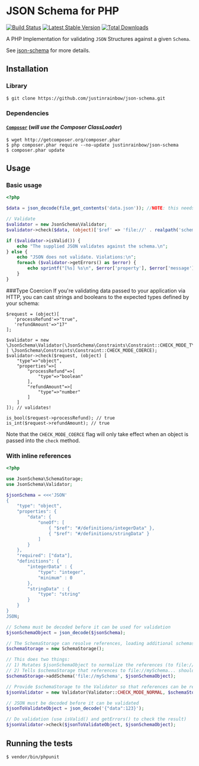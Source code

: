 # JSON Schema for PHP

[![Build Status](https://travis-ci.org/justinrainbow/json-schema.svg?branch=master)](https://travis-ci.org/justinrainbow/json-schema)
[![Latest Stable Version](https://poser.pugx.org/justinrainbow/json-schema/v/stable.png)](https://packagist.org/packages/justinrainbow/json-schema)
[![Total Downloads](https://poser.pugx.org/justinrainbow/json-schema/downloads.png)](https://packagist.org/packages/justinrainbow/json-schema)

A PHP Implementation for validating `JSON` Structures against a given `Schema`.

See [json-schema](http://json-schema.org/) for more details.

## Installation

### Library

    $ git clone https://github.com/justinrainbow/json-schema.git

### Dependencies

#### [`Composer`](https://github.com/composer/composer) (*will use the Composer ClassLoader*)

    $ wget http://getcomposer.org/composer.phar
    $ php composer.phar require --no-update justinrainbow/json-schema
    $ composer.phar update

## Usage

### Basic usage

```php
<?php

$data = json_decode(file_get_contents('data.json')); //NOTE: this needs to be an object, not an array!

// Validate
$validator = new JsonSchema\Validator;
$validator->check($data, (object)['$ref' => 'file://' . realpath('schema.json')]); //either provide PHY schema (after json_decode) or just point out to the correct schema on the local filesystem

if ($validator->isValid()) {
    echo "The supplied JSON validates against the schema.\n";
} else {
    echo "JSON does not validate. Violations:\n";
    foreach ($validator->getErrors() as $error) {
        echo sprintf("[%s] %s\n", $error['property'], $error['message']);
    }
}
```
###Type Coercion
If you're validating data passed to your application via HTTP, you can cast strings and booleans to the expected types defined by your schema:
```
$request = (object)[
   'processRefund'=>"true",
   'refundAmount'=>"17"
];

$validator = new \JsonSchema\Validator(\JsonSchema\Constraints\Constraint::CHECK_MODE_TYPE_CAST | \JsonSchema\Constraints\Constraint::CHECK_MODE_COERCE);
$validator->check($request, (object) [
    "type"=>"object",
    "properties"=>[
        "processRefund"=>[
            "type"=>"boolean"
        ],
        "refundAmount"=>[
            "type"=>"number"
        ]
    ]
]); // validates!

is_bool($request->processRefund); // true
is_int($request->refundAmount); // true
```

Note that the ```CHECK_MODE_COERCE``` flag will only take effect when an object is passed into the ```check``` method.

### With inline references

```php
<?php

use JsonSchema\SchemaStorage;
use JsonSchema\Validator;

$jsonSchema = <<<'JSON'
{
    "type": "object",
    "properties": {
        "data": {
            "oneOf": [
                { "$ref": "#/definitions/integerData" },
                { "$ref": "#/definitions/stringData" }
            ]
        }
    },
    "required": ["data"],
    "definitions": {
        "integerData" : {
            "type": "integer",
            "minimum" : 0
        },
        "stringData" : {
            "type": "string"
        }
    }
}
JSON;

// Schema must be decoded before it can be used for validation
$jsonSchemaObject = json_decode($jsonSchema);

// The SchemaStorage can resolve references, loading additional schemas from file as needed, etc.
$schemaStorage = new SchemaStorage();

// This does two things:
// 1) Mutates $jsonSchemaObject to normalize the references (to file://mySchema#/definitions/integerData, etc)
// 2) Tells $schemaStorage that references to file://mySchema... should be resolved by looking in $jsonSchemaObject
$schemaStorage->addSchema('file://mySchema', $jsonSchemaObject);

// Provide $schemaStorage to the Validator so that references can be resolved during validation
$jsonValidator = new Validator(Validator::CHECK_MODE_NORMAL, $schemaStorage);

// JSON must be decoded before it can be validated
$jsonToValidateObject = json_decode('{"data":123}');

// Do validation (use isValid() and getErrors() to check the result)
$jsonValidator->check($jsonToValidateObject, $jsonSchemaObject);
```

## Running the tests

    $ vendor/bin/phpunit

